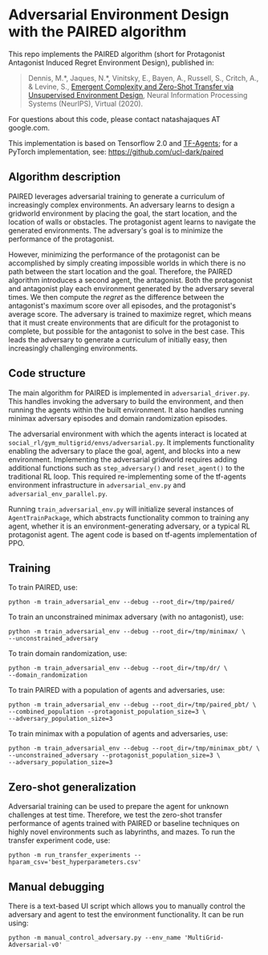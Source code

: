 # Adversarial Environment Design with the PAIRED algorithm

This repo implements the PAIRED algorithm (short for Protagonist Antagonist
Induced Regret Environment Design), published in:

>Dennis,  M.\*, Jaques, N.\*,  Vinitsky,  E.,  Bayen,  A.,  Russell,  S.,
>Critch,  A.,  &  Levine,  S., [Emergent Complexity and Zero-Shot Transfer via
>Unsupervised Environment Design](https://bit.ly/2Hitysn), Neural Information 
>Processing Systems (NeurIPS), Virtual (2020).

For questions about this code, please contact natashajaques AT google.com.

This implementation is based on Tensorflow 2.0 and [TF-Agents](https://github.com/tensorflow/agents); 
for a PyTorch implementation, see: https://github.com/ucl-dark/paired

## Algorithm description

PAIRED leverages adversarial training to generate a curriculum of increasingly
complex environments. An adversary learns to design a gridworld environment by
placing the goal, the start location, and the location of walls or obstacles.
The protagonist agent learns to navigate the generated environments. The
adversary's goal is to minimize the performance of the protagonist.

However, minimizing the performance of the protagonist can be accomplished by
simply creating impossible worlds in which there is no path between the start
location and the goal. Therefore, the PAIRED algorithm introduces a second
agent, the antagonist. Both the protagonist and antagonist play each environment
generated by the adversary several times. We then compute the *regret* as the
difference between the antagonist's maximum score over all episodes, and the
protagonist's average score. The adversary is trained to maximize regret, which
means that it must create environments that are dificult for the protagonist to
complete, but possible for the antagonist to solve in the best case. This leads
the adversary to generate a curriculum of initially easy, then increasingly
challenging environments.

## Code structure

The main algorithm for PAIRED is implemented in `adversarial_driver.py`. This 
handles invoking the adversary to build the environment, and then running the
agents within the built environment. It also handles running minimax adversary
episodes and domain randomization episodes.

The adversarial environment with which the agents interact is located at
`social_rl/gym_multigrid/envs/adversarial.py`. It implements functionality
enabling the adversary to place the goal, agent, and blocks into a new 
environment. Implementing the adversarial gridworld requires adding additional
functions such as `step_adversary()` and `reset_agent()` to the traditional RL 
loop. This required re-implementing some of the tf-agents environment 
infrastructure in `adversarial_env.py` and `adversarial_env_parallel.py`. 

Running `train_adversarial_env.py` will initialize several instances of 
`AgentTrainPackage`, which abstracts functionality common to training any agent, 
whether it is an environment-generating adversary, or a typical RL protagonist 
agent. The agent code is based on tf-agents implementation of PPO.

## Training

To train PAIRED, use:
```
python -m train_adversarial_env --debug --root_dir=/tmp/paired/
```

To train an unconstrained minimax adversary (with no antagonist), use:
```
python -m train_adversarial_env --debug --root_dir=/tmp/minimax/ \
--unconstrained_adversary
```

To train domain randomization, use:
```
python -m train_adversarial_env --debug --root_dir=/tmp/dr/ \
--domain_randomization  
```

To train PAIRED with a population of agents and adversaries, use:
```
python -m train_adversarial_env --debug --root_dir=/tmp/paired_pbt/ \
--combined_population --protagonist_population_size=3 \
--adversary_population_size=3
```

To train minimax with a population of agents and adversaries, use:
```
python -m train_adversarial_env --debug --root_dir=/tmp/minimax_pbt/ \
--unconstrained_adversary --protagonist_population_size=3 \
--adversary_population_size=3
```

## Zero-shot generalization

Adversarial training can be used to prepare the agent for unknown challenges at
test time. Therefore, we test the zero-shot transfer performance of agents
trained with PAIRED or baseline techniques on highly novel environments such as
labyrinths, and mazes. To run the transfer experiment code, use:

```
python -m run_transfer_experiments --hparam_csv='best_hyperparameters.csv'
```

## Manual debugging

There is a text-based UI script which allows you to manually control the
adversary and agent to test the environment functionality. It can be run using:

```
python -m manual_control_adversary.py --env_name 'MultiGrid-Adversarial-v0'
```
